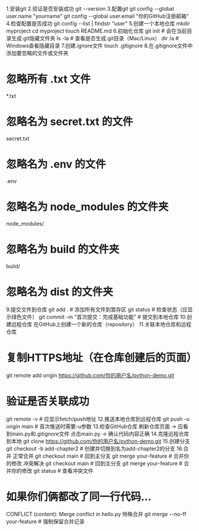 1.安装git
2.验证是否安装成功
git --version
3.配置git
git config --global user.name "yourname"
git config --global user.email "你的GitHub注册邮箱"
4.检查配置是否成功
git config --list | findstr "user"
5.创建一个本地仓库
mkdir myproject
cd myproject
touch README.md
6.初始化仓库
git init  # 会在当前目录生成.git隐藏文件夹
ls -la    # 查看是否生成.git目录（Mac/Linux）
dir /a    # Windows查看隐藏目录
7.创建.ignore文件
touch .gitignore
8.在.gitignore文件中添加要忽略的文件或文件夹
# 忽略所有 .txt 文件
*.txt
# 忽略名为 secret.txt 的文件
secret.txt
# 忽略名为 .env 的文件
.env
# 忽略名为 node_modules 的文件夹
node_modules/
# 忽略名为 build 的文件夹
build/
# 忽略名为 dist 的文件夹
9.提交文件到仓库
git add .            # 添加所有文件到暂存区
git status           # 检查状态（应显示绿色文件）
git commit -m "首次提交：完成基础功能"  # 提交到本地仓库
10.创建远程仓库
在GitHub上创建一个新的仓库（repository）
11.关联本地仓库和远程仓库
# 复制HTTPS地址（在仓库创建后的页面）
git remote add origin https://github.com/你的用户名/python-demo.git
# 验证是否关联成功
git remote -v  # 应显示fetch/push地址
12.推送本地仓库到远程仓库
git push -u origin main  # 首次推送时需要-u参数
13.检查GitHub仓库
刷新仓库页面 → 应看到main.py和.gitignore文件
点击main.py → 确认代码内容正确
14.克隆远程仓库到本地
git clone https://github.com/你的用户名/python-demo.git
15.创建分支
git checkout -b add-chapter2  # 创建并切换到名为add-chapter2的分支
16.合并
正常合并
git checkout main       # 回到主分支
git merge your-feature  # 合并你的修改
冲突解决
git checkout main       # 回到主分支
git merge your-feature  # 合并你的修改
git status              # 查看冲突文件
# 如果你们俩都改了同一行代码...
CONFLICT (content): Merge conflict in hello.py
特殊合并
git merge --no-ff your-feature  # 强制保留合并记录

